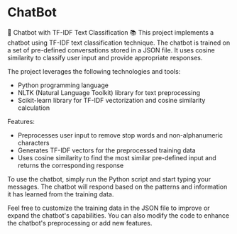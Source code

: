 # ChatBot
🤖 Chatbot with TF-IDF Text Classification 
📚  This project implements a chatbot using TF-IDF text classification technique. 
The chatbot is trained on a set of pre-defined conversations stored in a JSON file. It uses cosine similarity to classify user input and provide appropriate responses. 

The project leverages the following technologies and tools:
- Python programming language
- NLTK (Natural Language Toolkit) library for text preprocessing
- Scikit-learn library for TF-IDF vectorization and cosine similarity calculation
  
Features:
- Preprocesses user input to remove stop words and non-alphanumeric characters
- Generates TF-IDF vectors for the preprocessed training data
- Uses cosine similarity to find the most similar pre-defined input and returns the corresponding response

To use the chatbot, simply run the Python script and start typing your messages. The chatbot will respond based on the patterns and information it has learned from the training data.

Feel free to customize the training data in the JSON file to improve or expand the chatbot's capabilities. You can also modify the code to enhance the chatbot's preprocessing or add new features.
